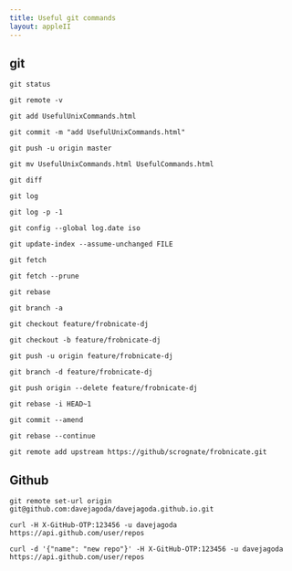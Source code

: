 ```yaml
---
title: Useful git commands
layout: appleII
---
```


git
---

`git status`

`git remote -v`

`git add UsefulUnixCommands.html`

`git commit -m "add UsefulUnixCommands.html"`

`git push -u origin master`

`git mv UsefulUnixCommands.html UsefulCommands.html`

`git diff`

`git log`

`git log -p -1`

`git config --global log.date iso`

`git update-index --assume-unchanged FILE`

`git fetch`

`git fetch --prune`

`git rebase`

`git branch -a`

`git checkout feature/frobnicate-dj`

`git checkout -b feature/frobnicate-dj`

`git push -u origin feature/frobnicate-dj`

`git branch -d feature/frobnicate-dj`

`git push origin --delete feature/frobnicate-dj`

`git rebase -i HEAD~1`

`git commit --amend`

`git rebase --continue`

`git remote add upstream https://github/scrognate/frobnicate.git`

Github
------

`git remote set-url origin git@github.com:davejagoda/davejagoda.github.io.git`

`curl -H X-GitHub-OTP:123456 -u davejagoda https://api.github.com/user/repos`

`curl -d '{"name": "new repo"}' -H X-GitHub-OTP:123456 -u davejagoda https://api.github.com/user/repos`
